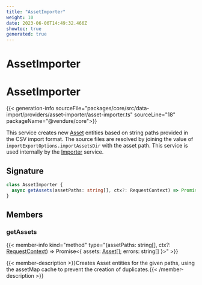 ```yaml
---
title: "AssetImporter"
weight: 10
date: 2023-06-06T14:49:32.466Z
showtoc: true
generated: true
---
```

<!-- This file was generated from the Vendure source. Do not modify. Instead, re-run the "docs:build" script -->

# AssetImporter
<div class="symbol">


# AssetImporter

{{< generation-info sourceFile="packages/core/src/data-import/providers/asset-importer/asset-importer.ts" sourceLine="18" packageName="@vendure/core">}}

This service creates new <a href='/typescript-api/entities/asset#asset'>Asset</a> entities based on string paths provided in the CSV
import format. The source files are resolved by joining the value of `importExportOptions.importAssetsDir`
with the asset path. This service is used internally by the <a href='/typescript-api/import-export/importer#importer'>Importer</a> service.

## Signature

```TypeScript
class AssetImporter {
  async getAssets(assetPaths: string[], ctx?: RequestContext) => Promise<{ assets: Asset[]; errors: string[] }>;
}
```
## Members

### getAssets

{{< member-info kind="method" type="(assetPaths: string[], ctx?: <a href='/typescript-api/request/request-context#requestcontext'>RequestContext</a>) => Promise&#60;{ assets: <a href='/typescript-api/entities/asset#asset'>Asset</a>[]; errors: string[] }&#62;"  >}}

{{< member-description >}}Creates Asset entities for the given paths, using the assetMap cache to prevent the
creation of duplicates.{{< /member-description >}}


</div>
